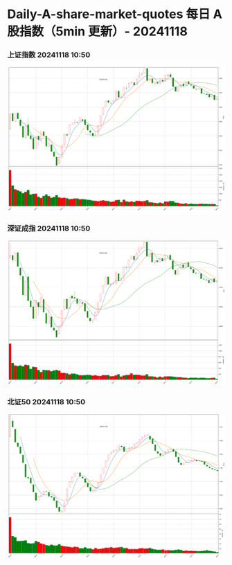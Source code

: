
# Daily-A-share-market-quotes 每日 A 股指数（5min 更新）- 20241118

### 上证指数 20241118 10:50
![](./fig/2024/11/20241118-sh000001.png)

### 深证成指 20241118 10:50
![](./fig/2024/11/20241118-sz399001.png)

### 北证50 20241118 10:50
![](./fig/2024/11/20241118-bj899050.png)
